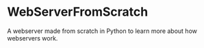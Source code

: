 # WebServerFromScratch
A webserver made from scratch in Python to learn more about how webservers work.
